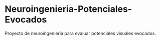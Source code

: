# Neuroingenieria-Potenciales-Evocados
Proyecto de neuroingeniería para evaluar potenciales visuales evocados.
